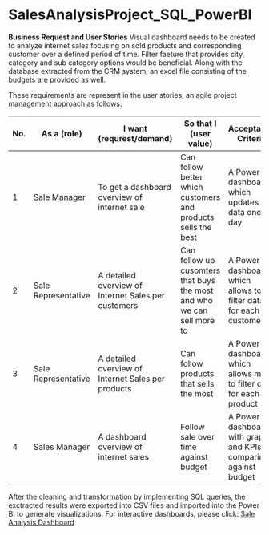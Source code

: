# SalesAnalysisProject_SQL_PowerBI

**Business Request and User Stories**
Visual dashboard needs to be created to analyze internet sales focusing on sold products and corresponding customer over a defined period of time. Filter faeture that provides city, category and sub category options would be beneficial. Along with the database extracted from the CRM system, an excel file consisting of the budgets are provided as well.

These requirements are represent in the user stories, an agile project management approach as follows:

| No. | As a (role) | I want (requrest/demand) | So that I (user value) | Acceptance Criteria |
| --- | ---         | ---                      | ---                    | ---                 |
| 1   | Sale Manager |To get a dashboard overview of internet sale | Can follow better which customers and products sells the best | A Power BI dashboard which updates data once a day
| 2   | Sale Representative | A detailed overview of Internet Sales per customers | Can follow up cusomters that buys the most and who we can sell more to | A Power BI dashboard which allows to filter data for each customer
| 3   | Sale Representative | A detailed overview of Internet Sales per products | Can follow products that sells the most | A Power BI dashboard which allows me to filter data for each product
| 4   | Sales Manager |A dashboard overview of internet sales | Follow sale over time against budget | A Power BI dashboard with graphs and KPIs comparing against budget

After the cleaning and transformation by implementing SQL queries, the exctracted results were exported into CSV files and imported into the Power BI to generate visualizations. For interactive dashboards, please click: [Sale Analysis Dashboard](https://app.powerbi.com/reportEmbed?reportId=45c39f04-6779-49b5-95a2-65f531b873b3&autoAuth=true&ctid=d02378ec-1688-46d5-8540-1c28b5f470f6&config=eyJjbHVzdGVyVXJsIjoiaHR0cHM6Ly93YWJpLXNvdXRoLWVhc3QtYXNpYS1yZWRpcmVjdC5hbmFseXNpcy53aW5kb3dzLm5ldC8ifQ%3D%3D)
